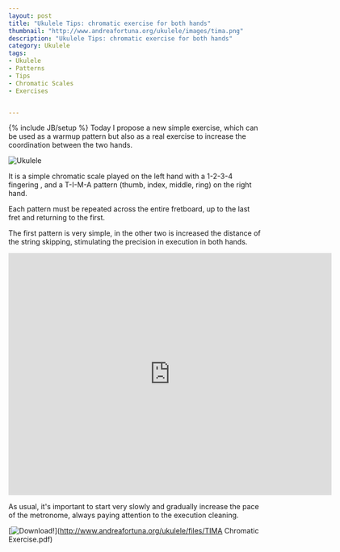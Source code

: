 ```yaml
---
layout: post
title: "Ukulele Tips: chromatic exercise for both hands"
thumbnail: "http://www.andreafortuna.org/ukulele/images/tima.png"
description: "Ukulele Tips: chromatic exercise for both hands"
category: Ukulele
tags: 
- Ukulele
- Patterns
- Tips
- Chromatic Scales
- Exercises


---
```

{% include JB/setup %}
Today I propose a new simple exercise, which can be used as a warmup pattern but also as a real exercise to increase the coordination between the two hands.

![Ukulele](http://www.andreafortuna.org/ukulele/images/tima.png)
<!-- more -->

It is a simple chromatic scale played on the left hand with a 1-2-3-4 fingering , and a T-I-M-A pattern (thumb, index, middle, ring) on the right hand. 

Each pattern must be repeated across the entire fretboard, up to the last fret and returning to the first.

The first pattern is very simple,  in the other two is increased the distance of the string skipping, stimulating the precision in execution in both hands.

<iframe width="640" height="480" src="https://www.youtube.com/embed/9iBs5fWGL2w" frameborder="0" allowfullscreen></iframe>


As usual, it's important to start very slowly and gradually increase the pace of the metronome, always paying attention to the execution cleaning.

[![Download!](http://www.andreafortuna.org/images/Download-PDF-Button.png)](http://www.andreafortuna.org/ukulele/files/TIMA Chromatic Exercise.pdf)





